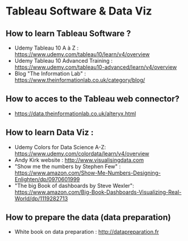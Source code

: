 # Tableau Software & Data Viz 

## How to learn Tableau Software ? 
* Udemy Tableau 10 A à Z : https://www.udemy.com/tableau10/learn/v4/overview
* Udemy Tableau 10 Advanced Training : https://www.udemy.com/tableau10-advanced/learn/v4/overview
* Blog "The Information Lab" : https://www.theinformationlab.co.uk/category/blog/

## How to acces to the Tableau web connector? 
* https://data.theinformationlab.co.uk/alteryx.html

## How to learn Data Viz : 
* Udemy Colors for Data Science A-Z: https://www.udemy.com/colordata/learn/v4/overview
* Andy Kirk website : http://www.visualisingdata.com
* "Show me the numbers by Stephen Few" : https://www.amazon.com/Show-Me-Numbers-Designing-Enlighten/dp/0970601999
* "The big Book of dashboards by Steve Wexler": https://www.amazon.com/Big-Book-Dashboards-Visualizing-Real-World/dp/1119282713

## How to prepare the data (data preparation)
* White book on data preparation : http://datapreparation.fr


